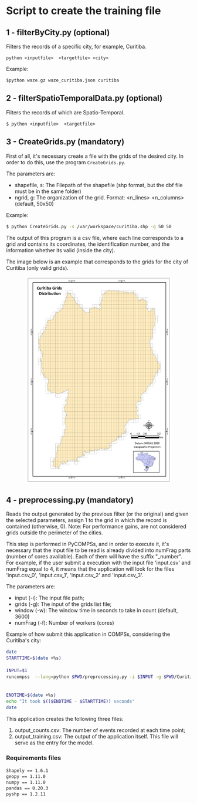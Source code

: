 # Script to create the training file


## 1 - filterByCity.py (optional)

Filters the records of a specific city, for example, Curitiba.

```
python <inputfile>  <targetfile> <city>
```

Example:


```
$python waze.gz waze_curitiba.json curitiba
```


## 2 - filterSpatioTemporalData.py (optional)

Filters the records of which are Spatio-Temporal.


```
$ python <inputfile>  <targetfile>
```



## 3 - CreateGrids.py (mandatory)


First of all, it's necessary create a file with the grids of the desired city. In order to do this, use the program `CreateGrids.py`.

The parameters are:

 * shapefile, s: The Filepath of the shapefile (shp format, but the dbf file must be in the same folder)
 * ngrid, g:	The organization of the grid. Format: \<n\_lines\> \<n\_columns\>  (default, 50x50)


Example:

```sh
$ python CreateGrids.py -s /var/workspace/curitiba.shp -g 50 50
```

The output of this program is a csv file, where each line corresponds to a grid and contains its coordinates, the identification number, and the information whether its valid (inside the city).

The image below is an example that corresponds to the grids for the city of Curitiba (only valid grids).

<p align="middle">
<img  src="Curitiba_Grids_Distribuition.jpg" width="400" alt='Curitiba Grids Distribuition Map' >
</p>

## 4 - preprocessing.py (mandatory)

Reads the output generated by the previous filter (or the original) and given the selected parameters, assign 1 to the grid in which the record is contained (otherwise, 0). Note: For performance gains, are not considered grids outside the perimeter of the cities.

This step is performed in PyCOMPSs, and in order to execute it, it's necessary that the input file to be read is already divided into numFrag parts (number of cores available). Each of them will have the suffix "\_number". For example, if the user submit a execution with the input file 'input.csv' and numFrag equal to 4, it means that the application will look for the files 'input.csv\_0', 'input.csv\_1', 'input.csv\_2' and 'input.csv\_3'.

The parameters are:

 * input  (-i): The input file path;
 * grids (-g):  The input of the grids list file;
 * window (-w): The window time in seconds to take in count (default, 3600)
 * numFrag (-f): Number of workers (cores)  


Example of how submit this application in COMPSs, considering the Curitiba's city:

```sh
date
STARTTIME=$(date +%s)

INPUT=$1
runcompss  --lang=python $PWD/preprocessing.py -i $INPUT -g $PWD/Curitiba_Grids.csv -f 4 -w 3600


ENDTIME=$(date +%s)
echo "It took $(($ENDTIME - $STARTTIME)) seconds"
date

```

This application creates the following three files:

1. output\_counts.csv:	The number of events recorded at each time point;
2. output\_training.csv: The output of the application itself. This file will serve as the entry for the model.


### Requirements files


```
Shapely == 1.6.1
geopy == 1.11.0
numpy == 1.11.0
pandas == 0.20.3
pyshp == 1.2.11
```
